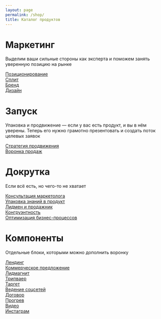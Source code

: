 ```yaml
---
layout: page
permalink: /shop/
title: Каталог продуктов
---
```


# **Маркетинг**

Выделим ваши сильные стороны как эксперта и поможем занять уверенную позицию на рынке

[Позиционирование](pos)  
[Сплит](split)  
[Бренд](brand)  
[Дизайн](design)

# Запуск

Упаковка и продвижение — если у вас есть продукт, и вы в нём уверены. Теперь его нужно грамотно презентовать и создать поток целевых заявок

[Стратегия продвижения](front)  
[Воронка продаж](funnel)

# Докрутка

Если всё есть, но чего-то не хватает

[Консультация маркетолога](marketer)  
[Упаковка знаний в продукт](boxing)  
[Лидмен и продажник](sales)  
[Конгруэнтность](auth)  
[Оптимизация бизнес-процессов](optimize)

# Компоненты

Отдельные блоки, которыми можно дополнить воронку

[Лендинг](lp)  
[Коммерческое предложение](kp)  
[Лидмагнит](lm)  
[Трипваер](tw)  
[Таргет](target)  
[Ведение соцсетей](smm)  
[Договор](contract)  
[Прогрев](warmup)  
[Видео](video)  
[Инстаграм](instagram)  